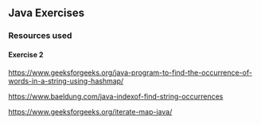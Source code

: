 ## Java Exercises

### Resources used

#### Exercise 2
https://www.geeksforgeeks.org/java-program-to-find-the-occurrence-of-words-in-a-string-using-hashmap/

https://www.baeldung.com/java-indexof-find-string-occurrences

https://www.geeksforgeeks.org/iterate-map-java/

